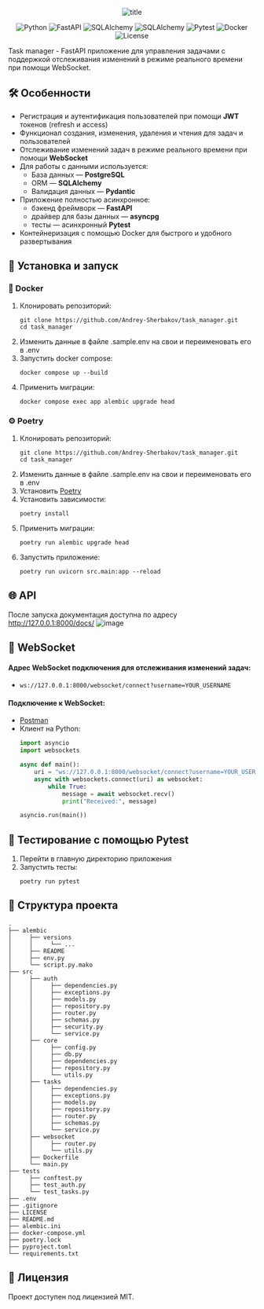 <p align="center">
  <img src="https://drive.google.com/uc?id=1GSnSNP8X-17BzBLwWHGyUdRqYK3LJy4U" alt="title">
</p>

<p align="center">
  <img src="https://img.shields.io/badge/Python-3.13-blue?logo=python&logoColor=yellow" alt="Python">
  <img src="https://img.shields.io/badge/FastAPI-0.115.12-blue?logo=fastapi" alt="FastAPI">
  <img src="https://img.shields.io/badge/SQLAlchemy-2.0.40-blue?logo=sqlalchemy" alt="SQLAlchemy">
  <img src="https://img.shields.io/badge/PostgreSQL-17.4-blue?logo=postgresql" alt="SQLAlchemy">
  <img src="https://img.shields.io/badge/Pytest-8.3.5-blue?logo=pytest&logoColor=white" alt="Pytest">
  <img src="https://img.shields.io/badge/Docker-28.0.4-2496ED?logo=docker" alt="Docker">
  
  <img src="https://img.shields.io/github/license/Andrey-Sherbakov/task_manager" alt="License">
</p>

Task manager - FastAPI приложение для управления задачами с поддержкой отслеживания 
изменений в режиме реального времени при помощи WebSocket.


## 🛠 Особенности

- Регистрация и аутентификация пользователей при помощи **JWT** токенов (refresh и access)
- Функционал создания, изменения, удаления и чтения для задач и пользователей
- Отслеживание изменений задач в режиме реального времени при помощи **WebSocket**
- Для работы с данными используется:
  * База данных — **PostgreSQL**
  * ORM — **SQLAlchemy**
  * Валидация данных — **Pydantic**
- Приложение полностью асинхронное:
  * бэкенд фреймворк — **FastAPI**
  * драйвер для базы данных — **asyncpg**
  * тесты — асинхронный **Pytest**
- Контейнеризация с помощью Docker для быстрого и удобного развертывания


## 🚀 Установка и запуск

### :whale: Docker
1. Клонировать репозиторий:
    ```shell
    git clone https://github.com/Andrey-Sherbakov/task_manager.git
    cd task_manager
    ```
2. Изменить данные в файле .sample.env на свои и переименовать его в .env
3. Запустить docker compose:
    ```shell
    docker compose up --build
    ```
4. Применить миграции:
    ```shell
    docker compose exec app alembic upgrade head
    ```
  
### ⚙️ Poetry
1. Клонировать репозиторий:
    ```shell
    git clone https://github.com/Andrey-Sherbakov/task_manager.git
    cd task_manager
    ```
2. Изменить данные в файле .sample.env на свои и переименовать его в .env
3. Установить [Poetry](https://python-poetry.org/docs/#installation)
4. Установить зависимости:
    ```shell
    poetry install
    ```
5. Применить миграции:
    ```shell
    poetry run alembic upgrade head
    ```
6. Запустить приложение:
    ```shell
    poetry run uvicorn src.main:app --reload
    ```

## 🌐 API
После запуска документация доступна по адресу http://127.0.0.1:8000/docs/
![image](https://drive.google.com/uc?id=1LLZqQkXmznoMut_GB49JIrFXSNIjgD64)

## 🔌 WebSocket
#### Адрес WebSocket подключения для отслеживания изменений задач:
* `ws://127.0.0.1:8000/websocket/connect?username=YOUR_USERNAME`

#### Подключение к WebSocket:
* [Postman](https://learning.postman.com/docs/sending-requests/websocket/create-a-websocket-request/)
* Клиент на Python:
    ```python
    import asyncio
    import websockets
    
    async def main():
        uri = "ws://127.0.0.1:8000/websocket/connect?username=YOUR_USERNAME"
        async with websockets.connect(uri) as websocket:
            while True:
                message = await websocket.recv()
                print("Received:", message)
    
    asyncio.run(main())
    ```


## 🧪 Тестирование с помощью Pytest
1. Перейти в главную директорию приложения
2. Запустить тесты:
    ```shell
    poetry run pytest

## 🧱 Структура проекта
```
.
├── alembic
│     ├── versions
│     │     └── ...
│     ├── README
│     ├── env.py
│     └── script.py.mako
├── src
│     ├── auth
│     │     ├── dependencies.py
│     │     ├── exceptions.py
│     │     ├── models.py
│     │     ├── repository.py
│     │     ├── router.py
│     │     ├── schemas.py
│     │     ├── security.py
│     │     └── service.py
│     ├── core
│     │     ├── config.py
│     │     ├── db.py
│     │     ├── dependencies.py
│     │     ├── repository.py
│     │     └── utils.py
│     ├── tasks
│     │     ├── dependencies.py
│     │     ├── exceptions.py
│     │     ├── models.py
│     │     ├── repository.py
│     │     ├── router.py
│     │     ├── schemas.py
│     │     └── service.py
│     ├── websocket
│     │     ├── router.py
│     │     └── utils.py
│     ├── Dockerfile
│     └── main.py
├── tests
│     ├── conftest.py
│     ├── test_auth.py
│     └── test_tasks.py
├── .env
├── .gitignore
├── LICENSE
├── README.md
├── alembic.ini
├── docker-compose.yml
├── poetry.lock
├── pyproject.toml
└── requirements.txt

```

## 🧾 Лицензия
Проект доступен под лицензией MIT.